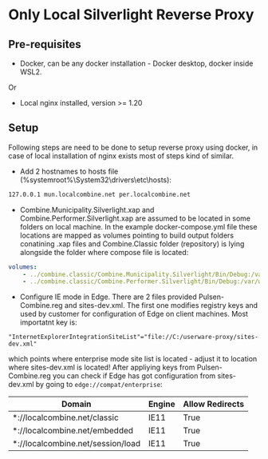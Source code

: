 # Only Local Silverlight Reverse Proxy


## Pre-requisites

* Docker, can be any docker installation - Docker desktop, docker inside WSL2.

Or
* Local nginx installed, version >= 1.20


## Setup

Following steps are need to be done to setup reverse proxy using docker, in case of local installation of nginx exists most of steps kind of similar.

* Add 2 hostnames to hosts file (%systemroot%\System32\drivers\etc\hosts):
```bash
127.0.0.1 mun.localcombine.net per.localcombine.net
```
* Combine.Municipality.Silverlight.xap and Combine.Performer.Silverlight.xap are assumed to be located in some folders on local machine. In the example docker-compose.yml file these locations are mapped as volumes pointing to build output folders conatining .xap files and Combine.Classic folder (repository) is lying alongside the folder where compose file is located:
```yaml
volumes:
    - ../combine.classic/Combine.Municipality.Silverlight/Bin/Debug:/var/www/xap/mun
    - ../combine.classic/Combine.Performer.Silverlight/Bin/Debug:/var/www/xap/per
```
* Configure IE mode in Edge. There are 2 files provided Pulsen-Combine.reg and sites-dev.xml. 
The first one modifies registry keys and used by customer for configuration of Edge on client machines. Most importatnt key is:
```
"InternetExplorerIntegrationSiteList"="file://C:/userware-proxy/sites-dev.xml"
```
which points where enterprise mode site list is located - adjust it to location where sites-dev.xml is located!
After appliying keys from Pulsen-Combine.reg you can check if Edge has got configuration from sites-dev.xml by going to `edge://compat/enterprise`:

| Domain                            | Engine | Allow Redirects |
| --------------------------------- | ------ | --------------- |
| *://localcombine.net/classic      | IE11   | True            |
| *://localcombine.net/embedded     | IE11   | True            |
| *://localcombine.net/session/load | IE11   | True            |

#
